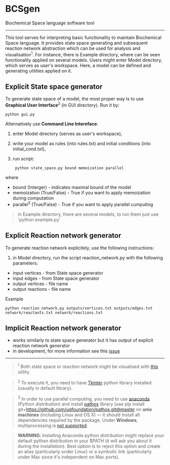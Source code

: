 # BCSgen
Biochemical Space language software tool

---

This tool serves for interpreting basic functionality to maintain Biochemical Space language. It provides state space generating and subsequent reaction network abstraction which can be used for analysis and visualisation<sup>1</sup>. For instance, there is Example directory, where can be seen functionality applied on several models. Users might enter Model directory, which serves as user's workspace. Here, a model can be defined and generating utilities applied on it. 

## Explicit State space generator

To generate state space of a model, the most proper way is to use __Graphical User Interface__<sup>2</sup> (in GUI directory). Run it by:

    python gui.py

Alternatively use __Command Line Intereface__:

1. enter Model directory (serves as user's workspace),
2. write your model as rules (into rules.txt) and initial conditions (into initial_cond.txt),
3. run script:

        python state_space.py bound memoization parallel

 where 
 * bound (Interger) - indicates maximal bound of the model
 * memoization (True/False) - True if you want to apply memoization during computation
 * parallel<sup>3</sup> (True/False) - True if you want to apply parallel cumputing

> in Example directory, there are several models, to run them just use 'python example.py'

## Explicit Reaction network generator

To generate reaction network explicitely, use the following instructions:

1. in Model directory, run the script reaction_network.py with the following parameters:
* input vertices - from State space generator
* input edges - from State space generator
* output vertices - file name
* output reactions - file name
  
Example

    python reaction_network.py outputs/vertices.txt outputs/edges.txt network/reactants.txt network/reactions.txt

## Implicit Reaction network generator

- works similarly to state space generator but it has output of explicit reaction network generator
- in development, for more information see this [issue](https://github.com/sybila/BCSgen/issues/6)

---
> <sup>1</sup> Both state space or reaction network might be visualised with [this](https://github.com/mathooo/NetworkVISUAL) utility.

> <sup>2</sup> To execute it, you need to have [Tkinter](https://wiki.python.org/moin/TkInter) python library installed (usually in default library).

> <sup>3</sup> In order to use parallel computing, you need to use [anaconda](http://conda.pydata.org/docs/install/quick.html) (Python distribution) and install [pathos](https://github.com/uqfoundation/pathos) library (use pip install git+https://github.com/uqfoundation/pathos.git@master on __unix machines__ (including Linux and OS X) — it should install all dependencies required by the package. Under __Windows__, multiprocessing is [not supported](http://i.imgur.com/s3OimLn.png).

> **WARNING**: Installing Anaconda python distribution might replace your default python distribution in your $PATH (it will ask you about it during the installation). Best option is to reject this option and create an alias (particularly under Linux) or a symbolic link (particularly under Mac since it's independent on Mac ports).

